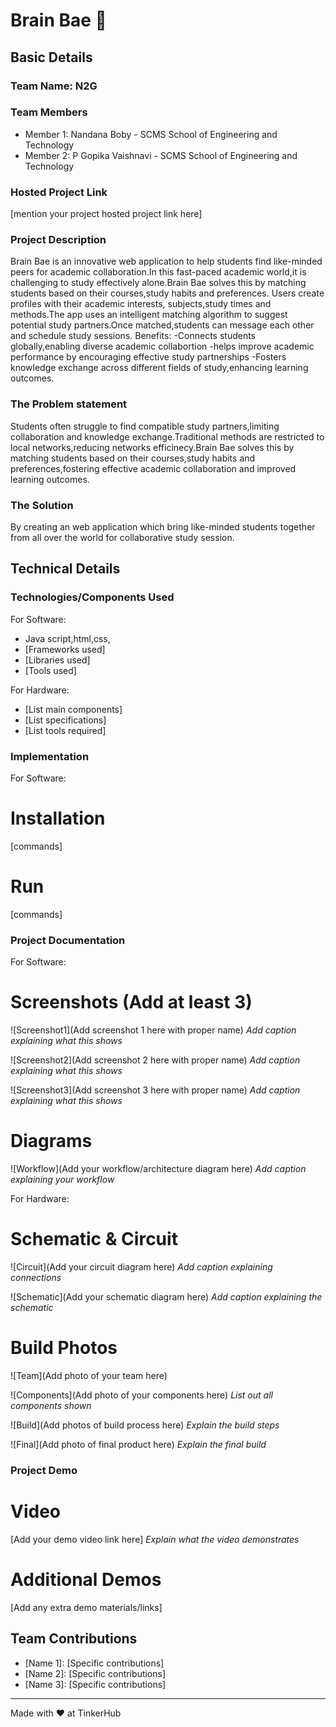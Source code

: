 # Brain Bae 🎯


## Basic Details
### Team Name: N2G


### Team Members
- Member 1: Nandana Boby - SCMS School of Engineering and Technology
- Member 2: P Gopika Vaishnavi - SCMS School of Engineering and Technology

### Hosted Project Link
[mention your project hosted project link here]

### Project Description
Brain Bae is an innovative web application to help students find like-minded peers for academic collaboration.In this fast-paced academic world,it is challenging to study effectively alone.Brain Bae solves this by matching students based on their courses,study habits and preferences.
Users create profiles with their academic interests, subjects,study times and methods.The app uses an intelligent matching algorithm to suggest potential study partners.Once matched,students can message each other and schedule study sessions.
Benefits:
-Connects students globally,enabling diverse academic collabortion
-helps improve academic performance by encouraging effective study partnerships
-Fosters knowledge exchange across different fields of study,enhancing learning outcomes.
### The Problem statement
Students often struggle to find compatible study partners,limiting collaboration and knowledge exchange.Traditional methods are restricted to local networks,reducing networks efficinecy.Brain Bae solves this by 
matching students based on their courses,study habits and preferences,fostering effective academic collaboration and improved learning outcomes.
### The Solution
By creating an web application which bring like-minded students together from all over the world for collaborative study session.

## Technical Details
### Technologies/Components Used
For Software:
- Java script,html,css,
- [Frameworks used]
- [Libraries used]
- [Tools used]

For Hardware:
- [List main components]
- [List specifications]
- [List tools required]

### Implementation
For Software:
# Installation
[commands]

# Run
[commands]

### Project Documentation
For Software:

# Screenshots (Add at least 3)
![Screenshot1](Add screenshot 1 here with proper name)
*Add caption explaining what this shows*

![Screenshot2](Add screenshot 2 here with proper name)
*Add caption explaining what this shows*

![Screenshot3](Add screenshot 3 here with proper name)
*Add caption explaining what this shows*

# Diagrams
![Workflow](Add your workflow/architecture diagram here)
*Add caption explaining your workflow*

For Hardware:

# Schematic & Circuit
![Circuit](Add your circuit diagram here)
*Add caption explaining connections*

![Schematic](Add your schematic diagram here)
*Add caption explaining the schematic*

# Build Photos
![Team](Add photo of your team here)


![Components](Add photo of your components here)
*List out all components shown*

![Build](Add photos of build process here)
*Explain the build steps*

![Final](Add photo of final product here)
*Explain the final build*

### Project Demo
# Video
[Add your demo video link here]
*Explain what the video demonstrates*

# Additional Demos
[Add any extra demo materials/links]

## Team Contributions
- [Name 1]: [Specific contributions]
- [Name 2]: [Specific contributions]
- [Name 3]: [Specific contributions]

---
Made with ❤️ at TinkerHub
